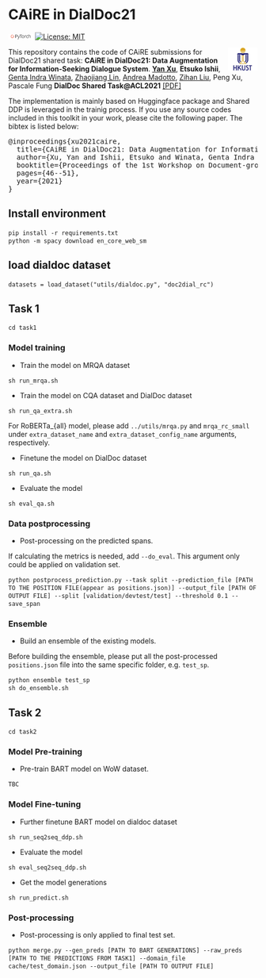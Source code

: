# CAiRE in DialDoc21
<img src="plot/pytorch-logo-dark.png" width="10%"> [![License: MIT](https://img.shields.io/badge/License-MIT-yellow.svg)](https://opensource.org/licenses/MIT) 

<img align="right" src="plot/HKUST.jpeg" width="12%">

This repository contains the code of CAiRE submissions for DialDoc21 shared task:
**CAiRE in DialDoc21: Data Augmentation for Information-Seeking Dialogue System**. [**Yan Xu**](https://yana-xuyan.github.io), **Etsuko Ishii**, [Genta Indra Winata](https://gentawinata.com/), [Zhaojiang Lin](https://zlinao.github.io/), [Andrea Madotto](https://andreamad8.github.io), [Zihan Liu](https://zliucr.github.io/), Peng Xu, Pascale Fung **DialDoc Shared Task@ACL2021** [[PDF]](TBC)

The implementation is mainly based on Huggingface package and Shared DDP is leveraged in the trainig process. If you use any source codes included in this toolkit in your work, please cite the following paper. The bibtex is listed below:
<pre>
@inproceedings{xu2021caire,
  title={CAiRE in DialDoc21: Data Augmentation for Information Seeking Dialogue System},
  author={Xu, Yan and Ishii, Etsuko and Winata, Genta Indra and Lin, Zhaojiang and Madotto, Andrea and Liu, Zihan and Xu, Peng and Fung, Pascale},
  booktitle={Proceedings of the 1st Workshop on Document-grounded Dialogue and Conversational Question Answering (DialDoc 2021)},
  pages={46--51},
  year={2021}
}
</pre>

## Install environment
```
pip install -r requirements.txt
python -m spacy download en_core_web_sm
```

## load dialdoc dataset
```
datasets = load_dataset("utils/dialdoc.py", "doc2dial_rc")
```

## Task 1 

```console
cd task1
```

### Model training
- Train the model on MRQA dataset

```console
sh run_mrqa.sh
```

- Train the model on CQA dataset and DialDoc dataset

```console
sh run_qa_extra.sh
```
For RoBERTa_{all} model, please add `../utils/mrqa.py` and `mrqa_rc_small` under `extra_dataset_name` and `extra_dataset_config_name` arguments, respectively.

- Finetune the model on DialDoc dataset

```console
sh run_qa.sh
```

- Evaluate the model

```console
sh eval_qa.sh
```

### Data postprocessing
- Post-processing on the predicted spans.

If calculating the metrics is needed, add `--do_eval`. This argument only could be applied on validation set.
```console
python postprocess_prediction.py --task split --prediction_file [PATH TO THE POSITION FILE(appear as positions.json)] --output_file [PATH OF OUTPUT FILE] --split [validation/devtest/test] --threshold 0.1 --save_span
```

### Ensemble
- Build an ensemble of the existing models.

Before building the ensemble, please put all the post-processed `positions.json` file into the same specific folder, e.g. `test_sp`.

```console
python ensemble test_sp
sh do_ensemble.sh
```

## Task 2

```console
cd task2
```

### Model Pre-training
- Pre-train BART model on WoW dataset.

```console
TBC
```

### Model Fine-tuning
- Further finetune BART model on dialdoc dataset

```console
sh run_seq2seq_ddp.sh
```

- Evaluate the model

```console
sh eval_seq2seq_ddp.sh
```

- Get the model generations

```console
sh run_predict.sh
```

### Post-processing
- Post-processing is only applied to final test set.
```console
python merge.py --gen_preds [PATH TO BART GENERATIONS] --raw_preds [PATH TO THE PREDICTIONS FROM TASK1] --domain_file cache/test_domain.json --output_file [PATH TO OUTPUT FILE]
```

